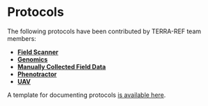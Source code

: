 # Protocols

The following protocols have been contributed by TERRA-REF team members:
* **[Field Scanner](/user/protocols-field-scanner.md)**
* **[Genomics](/user/protocols-genomics.md)**
* **[Manually Collected Field Data](/user/protocols-manual.md)**
* **[Phenotractor](/user/protocols-tractor.md)**
* **[UAV](/user/protocols-UAV.md)**

A template for documenting protocols [is available here](/user/protocol_template.md).
